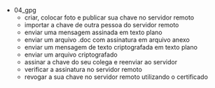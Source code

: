 - 04_gpg
    - criar, colocar foto e publicar sua chave no servidor remoto
    - importar a chave de outra pessoa do servidor remoto
    - enviar uma mensagem assinada em texto plano
    - enviar um arquivo .doc com assinatura em arquivo anexo
    - enviar um mensagem de texto criptografada em texto plano
    - enviar um arquivo criptografado
    - assinar a chave do seu colega e reenviar ao servidor
    - verificar a assinatura no servidor remoto
    - revogar a sua chave no servidor remoto utilizando o certificado

